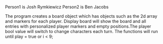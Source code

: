 Person1 is Josh Rymkiewicz
Person2 is Ben Jacobs

The program creates a board object which has objects such as the 2d array and markers for each player. Display board will show the board and all entries with personalized player markers and empty positions.The player bool value will switch to change characters each turn. The functions will run until play = true or i < 9;
